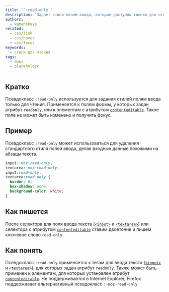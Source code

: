 ```yaml
---
title: "`:read-only`"
description: "Задает стили полям ввода, которые доступны только для чтения."
authors:
  - kamenskaya
related:
  - css/link
  - css/hover
  - css/focus
keywords:
  - стили для чтения
tags:
  - doka
  - placeholder
---
```



## Кратко

Псевдокласс `:read-only` используется для задания стилей полям ввода только для чтения. Применяется к полям формы, у которых задан атрибут `readonly`, или к элементам с атрибутом [`contenteditable`](/html/global-attrs/). Такое поле не может быть изменено и получить фокус.

## Пример

Псевдокласс `:read-only` может использоваться для удаления стандартного стиля полей ввода, делая входные данные похожими на абзацы текста.

```css
input:-moz-read-only,
textarea:-moz-read-only,
input:read-only,
textarea:read-only {
  border: 0;
  box-shadow: none;
  background-color: white;
}
```

## Как пишется

После селектора для поля ввода текста ([`<input>`](/html/input/) и [`<textarea>`](/html/textarea/)) или селектора с атрибутом [`contenteditable`](/html/global-attrs/) ставим двоеточие и пишем ключевое слово `read-only`.

## Как понять

Псевдокласс `:read-only` применяется к тегам для ввода текста ([`<input>`](/html/input/) и [`<textarea>`](/html/textarea/)), для которых задан атрибут `readonly`. Также может быть применен к элементам, для которых установлен атрибут [`contenteditable`](/html/global-attrs/). Не поддерживается в Internet Explorer, Firefox поддерживает альтернативный псевдокласс `:-moz-read-only`.

